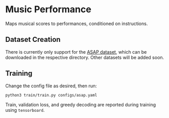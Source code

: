 # Music Performance
Maps musical scores to performances, conditioned on instructions.

## Dataset Creation
There is currently only support for the [ASAP dataset](https://github.com/fosfrancesco/asap-dataset), which can be downloaded in the respective directory. Other datasets will be added soon.

## Training
Change the config file as desired, then run:

`python3 train/train.py configs/asap.yaml`

Train, validation loss, and greedy decoding are reported during training using `tensorboard`.